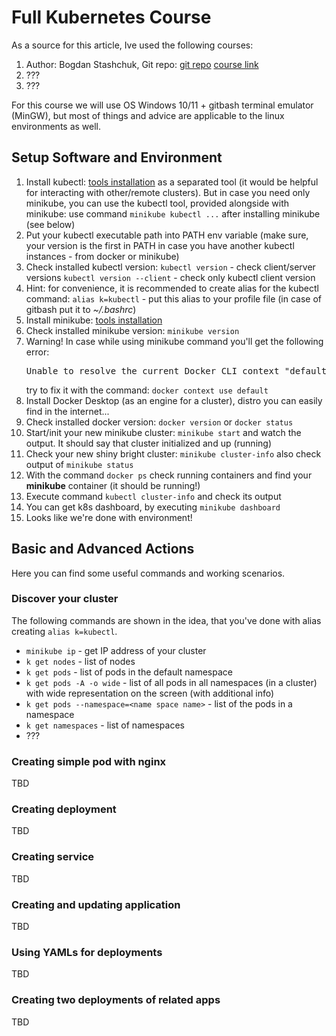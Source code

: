 # Full Kubernetes Course

As a source for this article, Ive used the following courses:

1. Author: Bogdan Stashchuk, Git repo: [git repo](https://github.com/bstashchuk/k8s)
   [course link](???)
2. ???
3. ???

For this course we  will use OS Windows 10/11 + gitbash terminal emulator (MinGW), but most of things and advice are applicable to the linux environments as well.

## Setup Software and Environment

1. Install kubectl: [tools installation](https://kubernetes.io/docs/tasks/tools/) as a separated tool (it would  be helpful for interacting with other/remote clusters). But in case you need only minikube, you can use the kubectl tool, provided alongside with minikube: use command `minikube kubectl ...` after installing minikube (see below)
2. Put your kubectl executable path into PATH env variable (make sure, your version is the first in PATH in case you have another kubectl instances - from docker or minikube)
3. Check installed kubectl version:
   `kubectl version` - check client/server versions
   `kubectl version --client` - check only kubectl client version
4. Hint: for convenience, it is recommended to create alias for the kubectl command:
   `alias k=kubectl` - put this alias to your profile file (in case of gitbash put it to *~/.bashrc*)
5. Install minikube: [tools installation](https://kubernetes.io/docs/tasks/tools/)
6. Check installed minikube version:
   `minikube version`
7. Warning! In case while using minikube command you'll get the following error:
   <pre>Unable to resolve the current Docker CLI context "default": context "default": context not found: open ...</pre>
    try to fix it with the command: `docker context use default`
8. Install Docker Desktop (as an engine for a cluster), distro you can easily find in the internet...
9. Check installed docker version:
   `docker version` or `docker status`
10. Start/init your new minikube cluster:
    `minikube start`
    and watch the output. It should say that cluster initialized and up (running)
11. Check your new shiny bright cluster:
    `minikube cluster-info` also check output of `minikube status`
12. With the command `docker ps` check running containers and find your **minikube** container (it should be running!)
13. Execute command `kubectl cluster-info` and check its output
14. You can get k8s dashboard, by executing `minikube dashboard`
15. Looks like we're done with environment!

## Basic and Advanced Actions

Here you can find some useful commands and working scenarios.

### Discover your cluster

The following commands are shown in the idea, that you've done with alias creating `alias k=kubectl`.

- `minikube ip` - get IP address of your cluster
- `k get nodes` - list of nodes
- `k get pods`  - list of pods in the default namespace
- `k get pods -A -o wide` - list of all pods in all namespaces (in a cluster) with wide representation on the screen (with additional info)
- `k get pods --namespace=<name space name>` - list of the pods in a namespace
- `k get namespaces` - list of namespaces
- ???

### Creating simple pod with nginx

TBD

### Creating deployment

TBD

### Creating service

TBD

### Creating and updating application

TBD

### Using YAMLs for deployments

TBD

### Creating two deployments of related apps

TBD
